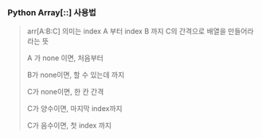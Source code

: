 ### Python Array[::] 사용법

> arr[A:B:C] 의미는 index A 부터 index B 까지 C의 간격으로 배열을 만들어라라는 뜻
>
> A 가 none 이면, 처음부터
>
> B가 none이면, 할 수 있는데 까지
>
> C가 none이면, 한 칸 간격
>
> C가 양수이면, 마지막 index까지
>
> C가 음수이면, 첫 index 까지

